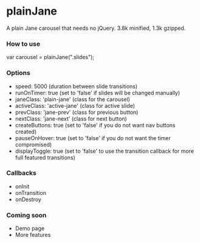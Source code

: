 plainJane
=========

A plain Jane carousel that needs no jQuery. 3.8k minified, 1.3k gzipped.

### How to use

var carousel = plainJane(".slides");

### Options

- speed: 5000 (duration between slide transitions)
- runOnTimer: true (set to 'false' if slides will be changed manually)
- janeClass: 'plain-jane' (class for the carousel)
- activeClass: 'active-jane' (class for active slide)
- prevClass: 'jane-prev' (class for previous button)
- nextClass: 'jane-next' (class for next button)
- createButtons: true (set to 'false' if you do not want nav buttons created)
- pauseOnHover: true (set to 'false' if you do not want the timer compromised)
- displayToggle: true (set to 'false' to use the transition callback for more full featured transitions)

### Callbacks

- onInit
- onTransition
- onDestroy

### Coming soon

- Demo page
- More features
